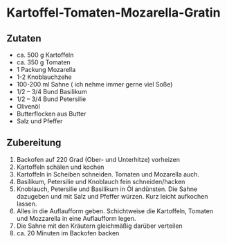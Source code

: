 # Kartoffel-Tomaten-Mozarella-Gratin
## Zutaten
- ca. 500 g Kartoffeln 
- ca. 350 g Tomaten 
- 1 Packung Mozarella 
- 1-2 Knoblauchzehe 
- 100-200 ml Sahne ( ich nehme immer gerne viel Soße) 
- 1/2 – 3/4 Bund Basilikum 
- 1/2 – 3/4 Bund Petersilie 
- Olivenöl 
- Butterflocken aus Butter 
- Salz und Pfeffer
## Zubereitung
1. Backofen auf 220 Grad (Ober- und Unterhitze) vorheizen
2. Kartoffeln schälen und kochen
3. Kartoffeln in Scheiben schneiden. Tomaten und Mozarella auch.
4. Basilikum, Petersilie und Knoblauch fein schneiden/hacken
5. Knoblauch, Petersilie und Basilikum in Öl andünsten. Die Sahne dazugeben und mit Salz und Pfeffer würzen. Kurz leicht aufkochen lassen.
6. Alles in die Auflaufform geben. Schichtweise die Kartoffeln, Tomaten und Mozzarella in eine Auflaufform legen.
7. Die Sahne mit den Kräutern gleichmäßig darüber verteilen
8. ca. 20 Minuten im Backofen backen
   
